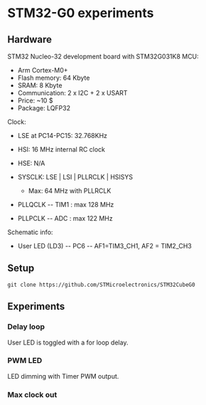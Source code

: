 # STM32-G0 experiments

## Hardware

STM32 Nucleo-32 development board with STM32G031K8 MCU:
* Arm Cortex-M0+
* Flash memory: 64 Kbyte
* SRAM: 8 Kbyte
* Communication: 2 x I2C + 2 x USART
* Price: ~10 $
* Package: LQFP32

Clock:
* LSE at PC14-PC15: 32.768KHz
* HSI: 16 MHz internal RC clock
* HSE: N/A

* SYSCLK: LSE | LSI | PLLRCLK | HSISYS
  * Max: 64 MHz with PLLRCLK
* PLLQCLK -- TIM1 : max 128 MHz
* PLLPCLK -- ADC  : max 122 MHz


Schematic info:
* User LED (LD3) -- PC6 -- AF1=TIM3_CH1, AF2 = TIM2_CH3

## Setup

	git clone https://github.com/STMicroelectronics/STM32CubeG0

## Experiments

### Delay loop

User LED is toggled with a for loop delay.

### PWM LED

LED dimming with Timer PWM output.

### Max clock out


